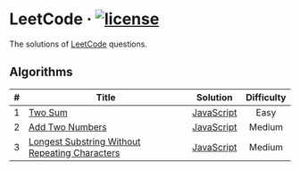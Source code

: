 # LeetCode &middot; [![license](https://img.shields.io/badge/LICENSE-MIT-blue.svg)](https://github.com/little-tongue/LeetCode/blob/master/LICENSE)

The solutions of [LeetCode](https://leetcode.com/) questions.

## Algorithms

| # | Title | Solution | Difficulty |
|:-:|-------|----------|:----------:|
|1|[Two Sum](https://leetcode.com/problems/two-sum/description/)|[JavaScript](https://github.com/little-tongue/LeetCode/blob/master/algorithms/javascrpit/two-sum)|Easy|
|2|[Add Two Numbers](https://leetcode.com/problems/add-two-numbers/description/)|[JavaScript](https://github.com/little-tongue/LeetCode/blob/master/algorithms/javascrpit/add-two-numbers.js)|Medium|
|3|[Longest Substring Without Repeating Characters](https://leetcode.com/problems/longest-substring-without-repeating-characters/description/)|[JavaScript](https://github.com/little-tongue/LeetCode/blob/master/algorithms/javascrpit/longest-substring-without-repeating-characters.js)|Medium|
